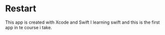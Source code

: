# Restart
This app is created with Xcode and Swift
I learning swift and this is the first app in te course i take.
